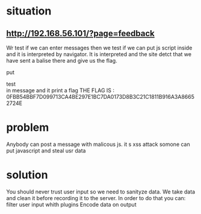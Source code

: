 # situation

## http://192.168.56.101/?page=feedback


Wr test if we can enter messages then we test if we can put js script inside and it is interpreted by navigator.
It is interpreted and the site detct that we have sent a balise there and give us the flag.

put <div>test</div> in message
and it print a flag THE FLAG IS : 0FBB54BBF7D099713CA4BE297E1BC7DA0173D8B3C21C1811B916A3A86652724E

# problem 
Anybody can post a message with malicous js.
it s xss attack somone can put javascript and steal usr data

# solution
You should never trust user input so we need to sanityze data. 
We take data and clean it before recording it to the server. In order to do that you can:
filter user input whith plugins
Encode data on output 